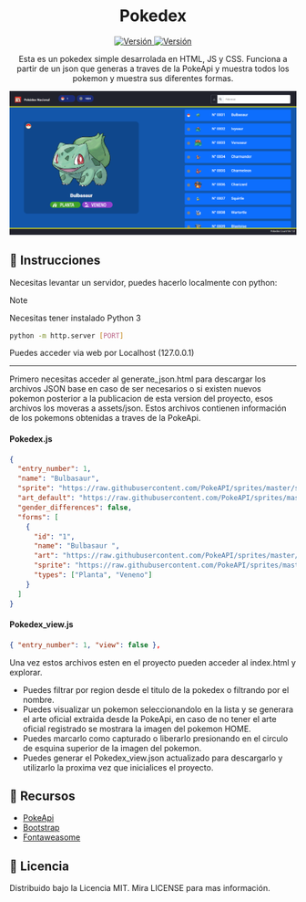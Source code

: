 <h1 align="center">Pokedex</h1>

<p align="center">
    <a href="CHANGELOG.md">
        <img src="https://img.shields.io/badge/version-1.0.0-blue.svg" alt="Versión">
    </a>
    <a href="">
        <img src="https://img.shields.io/badge/estado-en_desarrollo-orange.svg" alt="Versión">
    </a>

</p>

<p align="center">  
Esta es un pokedex simple desarrolada en HTML, JS y CSS. Funciona a partir de un json que generas a traves de la PokeApi y muestra todos los pokemon y muestra sus diferentes formas.
</p>

![Pokedex-Preview](assets/img/Preview.png)

## 🚀 Instrucciones

Necesitas levantar un servidor, puedes hacerlo localmente con python:

> [!NOTE]
> Necesitas tener instalado Python 3

```bash
python -m http.server [PORT]
```

Puedes acceder via web por Localhost (127.0.0.1)

<hr>
Primero necesitas acceder al generate_json.html para descargar los archivos JSON base en caso de ser necesarios o si existen nuevos pokemon posterior a la publicacion de esta version del proyecto, esos archivos los moveras a assets/json.   Estos archivos contienen información de los pokemons obtenidas a traves de la PokeApi.

#### Pokedex.js

```json
{
  "entry_number": 1,
  "name": "Bulbasaur",
  "sprite": "https://raw.githubusercontent.com/PokeAPI/sprites/master/sprites/pokemon/1.png",
  "art_default": "https://raw.githubusercontent.com/PokeAPI/sprites/master/sprites/pokemon/other/official-artwork/1.png",
  "gender_differences": false,
  "forms": [
    {
      "id": "1",
      "name": "Bulbasaur ",
      "art": "https://raw.githubusercontent.com/PokeAPI/sprites/master/sprites/pokemon/other/official-artwork/1.png",
      "sprite": "https://raw.githubusercontent.com/PokeAPI/sprites/master/sprites/pokemon/1.png",
      "types": ["Planta", "Veneno"]
    }
  ]
}
```

#### Pokedex_view.js

```json
{ "entry_number": 1, "view": false },
```

Una vez estos archivos esten en el proyecto pueden acceder al index.html y explorar.

- Puedes filtrar por region desde el titulo de la pokedex o filtrando por el nombre.
- Puedes visualizar un pokemon seleccionandolo en la lista y se generara el arte oficial extraida desde la PokeApi, en caso de no tener el arte oficial registrado se mostrara la imagen del pokemon HOME.
- Puedes marcarlo como capturado o liberarlo presionando en el circulo de esquina superior de la imagen del pokemon.
- Puedes generar el Pokedex_view.json actualizado para descargarlo y utilizarlo la proxima vez que inicialices el proyecto.

## 📘 Recursos

- [PokeApi](https://pokeapi.co)
- [Bootstrap](https://getbootstrap.com)
- [Fontaweasome](https://fontawesome.com)

## 🔑 Licencia

Distribuido bajo la Licencia MIT. Mira LICENSE para mas información.
